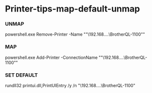 # Printer-tips-map-default-unmap

### UNMAP
powershell.exe Remove-Printer -Name ""\\192.168....\BrotherQL-1100""

### MAP
powershell.exe Add-Printer -ConnectionName ""\\192.168....\BrotherQL-1100""

### SET DEFAULT
rundll32 printui.dll,PrintUIEntry /y /n "\\192.168....\BrotherQL-1100"



